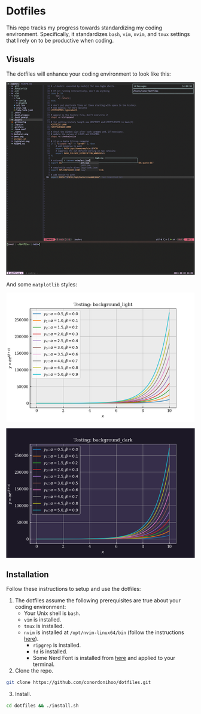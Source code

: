 # Dotfiles
This repo tracks my progress towards standardizing my coding environment. Specifically, it standardizes `bash`, `vim`, `nvim`, and `tmux` settings that I rely on to be productive when coding.
## Visuals
The dotfiles will enhance your coding environment to look like this:

![Alt text](./demo.png?raw=True "Title")



And some `matplotlib` styles:

![Alt text](./lightplot.png?raw=True "Title")

![Alt text](./darkplot.png?raw=True "Title")

## Installation
Follow these instructions to setup and use the dotfiles:
1. The dotfiles assume the following prerequisites are true about your coding environment:
    * Your Unix shell is `bash`.
    * `vim` is installed.
    * `tmux` is installed.
    * `nvim` is installed at `/opt/nvim-linux64/bin` (follow the instructions [here](https://github.com/neovim/neovim/blob/master/INSTALL.md#linux)).
        * `ripgrep` is installed.
        * `fd` is installed.
        * Some Nerd Font is installed from [here](https://www.nerdfonts.com/) and applied to your terminal.
2. Clone the repo.
  ```sh
  git clone https://github.com/conordonihoo/dotfiles.git
  ```
3. Install.
  ```sh
  cd dotfiles && ./install.sh
  ```
